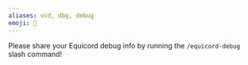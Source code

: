 ```yaml
---
aliases: vcd, dbg, debug
emoji: 🐛
---
```


Please share your Equicord debug info by running the `/equicord-debug` slash command!
